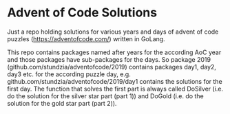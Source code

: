 Advent of Code Solutions
===

Just a repo holding solutions for various years and days of advent of code puzzles (https://adventofcode.com/) 
written in GoLang.

This repo contains packages named after years for the according AoC year and those packages have sub-packages for
the days. So package 2019 (github.com/stundzia/adventofcode/2019) contains packages day1, day2, day3 etc. for the
according puzzle day, e.g. github.com/stundzia/adventofcode/2019/day1 contains the solutions for the first day.
The function that solves the first part is always called DoSilver (i.e. do the solution for the silver star part (part 1)) and
DoGold (i.e. do the solution for the gold star part (part 2)).
